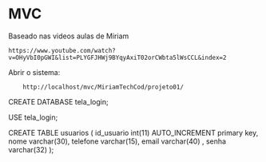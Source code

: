 # MVC

Baseado nas videos aulas de Miriam

    https://www.youtube.com/watch?v=OHyVbI0pGWI&list=PLYGFJHWj9BYqyAxiT02orCWbta5lWsCCL&index=2


Abrir o sistema:

        http://localhost/mvc/MiriamTechCod/projeto01/

CREATE DATABASE tela_login;


USE tela_login;


CREATE TABLE usuarios (
    id_usuario int(11) AUTO_INCREMENT primary key,
    nome varchar(30),
    telefone varchar(15),
    email varchar(40) ,
    senha varchar(32)
);


